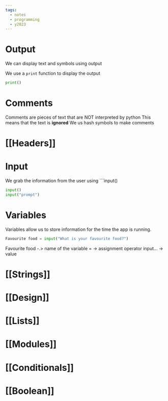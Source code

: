 ```yaml
---
tags:
  - notes
  - programming
  - y2023
---
```

#   Output
We can display text and symbols using output 

We use a `print` function to display the output

```python
print()
```

# Comments
Comments are pieces of text that are NOT interpreted by python
This means that the text is **ignored**
We us hash symbols to make comments

# [[Headers]]

# Input
We grab the information from the user using ```input()
```python
input()
input("prompt")

```

# Variables
Variables allow us to store information for the time the app is running.

```python
Favourite food = input("What is your favourite food?")
```
Favourite food -.> name of the variable
= -> assignment operator
input... -> value

# [[Strings]]

# [[Design]]

# [[Lists]]

# [[Modules]]

# [[Conditionals]]

# [[Boolean]]
